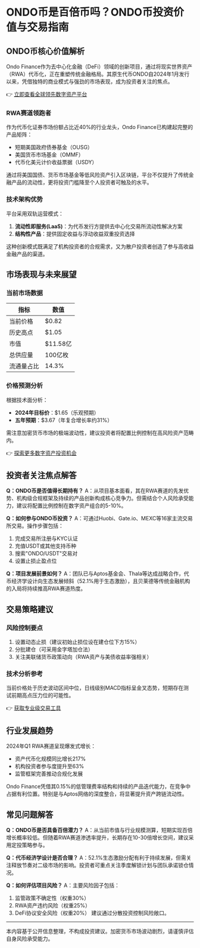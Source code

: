 # ONDO币是百倍币吗？ONDO币投资价值与交易指南

## ONDO币核心价值解析

Ondo Finance作为去中心化金融（DeFi）领域的创新项目，通过将现实世界资产（RWA）代币化，正在重塑传统金融格局。其原生代币ONDO自2024年1月发行以来，凭借独特的商业模式与强劲的市场表现，成为投资者关注的焦点。

👉 [立即查看全球领先数字资产平台](https://bit.ly/okx_welcome)

### RWA赛道领跑者
作为代币化证券市场份额占比近40%的行业龙头，Ondo Finance已构建起完整的产品矩阵：
- 短期美国政府债券基金（OUSG）
- 美国货币市场基金（OMMF）
- 代币化美元计价收益票据（USDY）

通过将美国国债、货币市场基金等低风险资产引入区块链，平台不仅提升了传统金融产品的流动性，更将投资门槛降至个人投资者可触及的水平。

### 技术架构优势
平台采用双轨运营模式：
1. **流动性即服务(LaaS)**：为代币发行方提供去中心化交易所流动性解决方案
2. **结构性产品**：提供固定收益与浮动收益双重投资选择

这种创新模式既满足了机构投资者的合规需求，又为散户投资者创造了参与高收益金融产品的渠道。

## 市场表现与未来展望

### 当前市场数据
| 指标         | 数值               |
|--------------|--------------------|
| 当前价格     | $0.82              |
| 历史高点     | $1.05              |
| 市值         | $11.58亿           |
| 总供应量     | 100亿枚            |
| 流通量占比   | 14.3%              |

### 价格预测分析
根据技术面分析：
- **2024年目标价**：$1.65（乐观预期）
- **五年预期**：$3.67（年复合增长率约31%）

需注意加密货币市场的极端波动性，建议投资者将配置比例控制在高风险资产范畴内。

👉 [探索更多数字资产投资机会](https://bit.ly/okx_welcome)

## 投资者关注焦点解答

**Q：ONDO币是否值得长期持有？**
A：从项目基本面看，其在RWA赛道的先发优势、机构级合规框架及持续的产品创新构成核心竞争力。但需结合个人风险承受能力，建议将配置比例控制在数字资产组合的5-10%。

**Q：如何参与ONDO币投资？**
A：可通过Huobi、Gate.io、MEXC等16家主流交易所交易。操作步骤包括：
1. 完成交易所注册与KYC认证
2. 充值USDT或其他支持币种
3. 搜索"ONDO/USDT"交易对
4. 设置止损止盈点位

**Q：项目发展前景如何？**
A：团队已与Aptos基金会、Thala等达成战略合作，代币经济学设计向生态发展倾斜（52.1%用于生态激励），且贝莱德等传统金融机构的入局将持续推高RWA赛道热度。

## 交易策略建议

### 风险控制要点
1. 设置动态止损（建议初始止损位设在建仓位下方15%）
2. 分批建仓（可采用金字塔加仓法）
3. 关注美联储货币政策动向（RWA资产与美债收益率强相关）

### 技术分析参考
当前价格处于历史波动区间中位，日线级别MACD指标呈金叉态势，短期存在测试前期高点压力位的可能性。

👉 [获取专业级交易工具](https://bit.ly/okx_welcome)

## 行业发展趋势

2024年Q1 RWA赛道呈现爆发式增长：
- 资产代币化规模同比增长217%
- 机构投资者参与度提升至63%
- 监管框架完善推动合规化发展

Ondo Finance凭借其0.15%的低管理费率结构和持续的产品迭代能力，在竞争中占据有利位置。特别是与Aptos网络的深度整合，将显著提升资产跨链流动性。

## 常见问题解答

**Q：ONDO币是否具备百倍潜力？**
A：从当前市值与行业规模测算，短期实现百倍增长概率较低。但随着RWA赛道渗透率提升，长期存在10-30倍增长空间，建议采用定投策略参与。

**Q：代币经济学设计是否合理？**
A：52.1%生态激励分配有利于持续发展，但需关注释放节奏对二级市场的影响。投资者可重点关注季度解锁计划与团队承诺锁仓情况。

**Q：如何评估项目风险？**
A：主要风险因子包括：
1. 监管政策不确定性（权重30%）
2. RWA资产违约风险（权重25%）
3. DeFi协议安全风险（权重20%）
建议通过分散投资控制风险敞口。

---

本内容基于公开信息整理，不构成投资建议。加密货币市场波动剧烈，请谨慎评估自身风险承受能力。